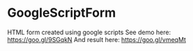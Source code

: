 # GoogleScriptForm
HTML form created using google scripts
See demo here: https://goo.gl/9SGqkN
And result here: https://goo.gl/vmeqMt
